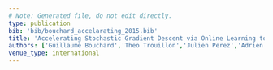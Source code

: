 ```yaml
---
# Note: Generated file, do not edit directly.
type: publication
bib: 'bib/bouchard_accelarating_2015.bib'
title: 'Accelerating Stochastic Gradient Descent via Online Learning to Sample'
authors: ['Guillaume Bouchard','Theo Trouillon','Julien Perez','Adrien Gaidon']
venue_type: international
---
```

